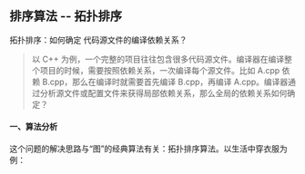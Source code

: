 ## 排序算法 -- 拓扑排序

拓扑排序：如何确定 代码源文件的编译依赖关系？

> 以 C++ 为例，一个完整的项目往往包含很多代码源文件。编译器在编译整个项目的时候，需要按照依赖关系，一次编译每个源文件。比如 A.cpp 依赖 B.cpp，那么在编译时就需要首先编译 B.cpp，再编译 A.cpp。编译器通过分析源文件或配置文件来获得局部依赖关系，那么全局的依赖关系如何确定？

#### 一、算法分析

这个问题的解决思路与“图”的经典算法有关：拓扑排序算法。以生活中穿衣服为例：